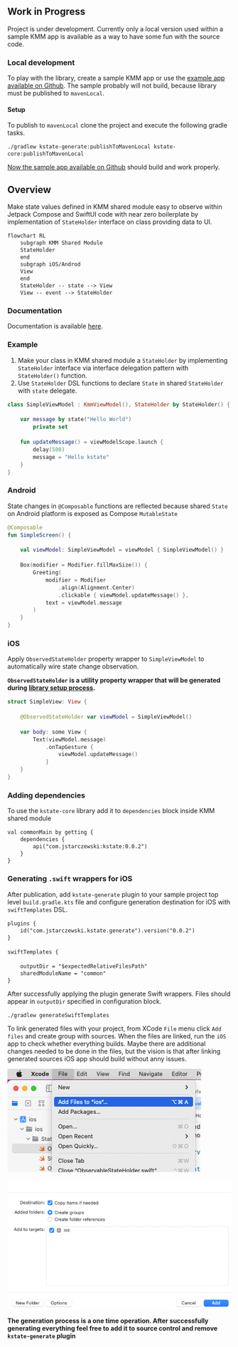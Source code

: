 ## Work in Progress
Project is under development. Currently only a local version used within a sample KMM app is available as a way to have
some fun with the source code. 

### Local development

To play with the library, create a sample KMM app or use the [example app available on Github](https://github.com/jstarczewski/kstate-samples).
The sample probably will not build, because library must be published to `mavenLocal`.
#### Setup
To publish to `mavenLocal` clone the project and execute the following gradle tasks.
```
./gradlew kstate-generate:publishToMavenLocal kstate-core:publishToMavenLocal
```
[Now the sample app available on Github](https://github.com/jstarczewski/kstate-samples) should build and work properly. 
## Overview

Make state values defined in KMM shared module easy to observe within Jetpack Compose and SwiftUI code with near zero 
boilerplate by implementation of `StateHolder` interface on class providing data to UI.

```mermaid
flowchart RL
    subgraph KMM Shared Module
    StateHolder 
    end
    subgraph iOS/Androd
    View
    end
    StateHolder -- state --> View
    View -- event --> StateHolder
```

### Documentation

Documentation is available [here](https://jstarczewski.github.io/kstate/index.html).

### Example
1. Make your class in KMM shared module a `StateHolder` by implementing `StateHolder` interface via interface delegation
pattern with `StateHolder()` function.
2. Use `StateHolder` DSL functions to declare `State` in shared `StateHolder` with `state` delegate.
```Kotlin
class SimpleViewModel : KmmViewModel(), StateHolder by StateHolder() {

    var message by state("Hello World")
        private set

    fun updateMessage() = viewModelScope.launch {
        delay(500)
        message = "Hello kstate"
    }
}
```
### Android
State changes in `@Composable` functions are reflected because shared `State` on Android platform is exposed as Compose `MutableState`
```kotlin
@Composable
fun SimpleScreen() {

    val viewModel: SimpleViewModel = viewModel { SimpleViewModel() }

    Box(modifier = Modifier.fillMaxSize()) {
        Greeting(
            modifier = Modifier
                .align(Alignment.Center)
                .clickable { viewModel.updateMessage() },
            text = viewModel.message
        )
    }
}
```
### iOS
Apply `ObservedStateHolder` property wrapper to `SimpleViewModel` to automatically wire state change observation.

**`ObservedStateHolder` is a utility property wrapper that will be generated during [library setup process](#Setup).**
```Swift
struct SimpleView: View {
    
    @ObservedStateHolder var viewModel = SimpleViewModel()
    
	var body: some View {
        Text(viewModel.message)
            .onTapGesture {
                viewModel.updateMessage()
            }
	}
}
```

### Adding dependencies

To use the `kstate-core` library add it to `dependencies` block inside KMM shared module

```
val commonMain by getting {
    dependencies {
        api("com.jstarczewski:kstate:0.0.2")
    }
}
```

### Generating `.swift` wrappers for iOS

After publication, add `kstate-generate` plugin to your sample project top level `build.gradle.kts` file and configure
generation destination for iOS with
`swiftTemplates` DSL.

```
plugins {
    id("com.jstarczewski.kstate.generate").version("0.0.2")
}

swiftTemplates {

    outputDir = "$expectedRelativeFilesPath"
    sharedModuleName = "common"
}
```

After successfully applying the plugin generate Swift wrappers. Files should appear in `outputDir` specified in
configuration
block.

```
./gradlew generateSwiftTemplates
```

To link generated files with your project, from XCode `File` menu click `Add files` and create group with sources.
When the files are linked, run the `iOS` app to check whether everything builds. Maybe there are additional changes
needed to be done in the files, but
the vision is that after linking generated sources iOS app should build without anny issues.

![img.png](img.png)

![img_1.png](img_1.png)

**The generation process is a one time operation. After successfully generating everything feel free to add it to source
control and remove `kstate-generate` plugin**
